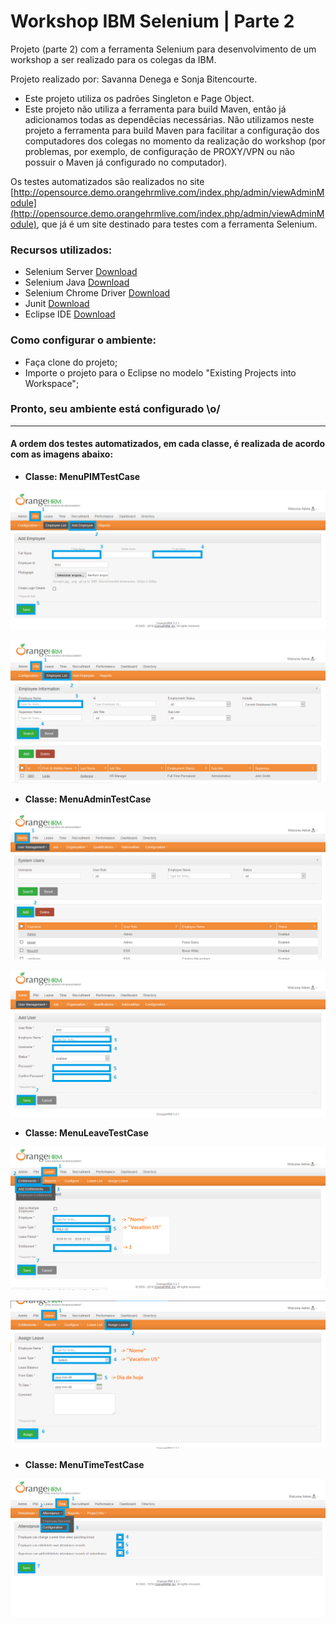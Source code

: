 # Workshop IBM Selenium | Parte 2

Projeto (parte 2) com a ferramenta Selenium para desenvolvimento de um workshop a ser realizado para os colegas da IBM.

Projeto realizado por: Savanna Denega e Sonja Bitencourte.

- Este projeto utiliza os padrões Singleton e Page Object.
- Este projeto não utiliza a ferramenta para build Maven, então já adicionamos todas as dependêcias necessárias. Não utilizamos neste projeto a ferramenta para build Maven para facilitar a configuração dos computadores dos colegas no momento da realização do workshop (por problemas, por exemplo, de configuração de PROXY/VPN ou não possuir o Maven já configurado no computador).

Os testes automatizados são realizados no site [http://opensource.demo.orangehrmlive.com/index.php/admin/viewAdminModule](http://opensource.demo.orangehrmlive.com/index.php/admin/viewAdminModule), que já é um site destinado para testes com a ferramenta Selenium.

### Recursos utilizados:

- Selenium Server [Download](https://www.seleniumhq.org/download/)
- Selenium Java [Download](https://www.seleniumhq.org/download/)
- Selenium Chrome Driver [Download](https://sites.google.com/a/chromium.org/chromedriver/downloads)
- Junit [Download](https://junit.org/junit4/)
- Eclipse IDE [Download](http://www.eclipse.org/downloads/)

### Como configurar o ambiente:

- Faça clone do projeto;
- Importe o projeto para o Eclipse no modelo "Existing Projects into Workspace";

### Pronto, seu ambiente está configurado \o/

-----------------------------------------------------------------------------------------------------

#### A ordem dos testes automatizados, em cada classe, é realizada de acordo com as imagens abaixo:


- **Classe: MenuPIMTestCase**

![order-tests-project2-1](readme-images/order-tests-project2-1.png)

![order-tests-project2-2](readme-images/order-tests-project2-2.png)





- **Classe: MenuAdminTestCase**

![order-tests-project2-3.1](readme-images/order-tests-project2-3.1.png)

![order-tests-project2-3.2](readme-images/order-tests-project2-3.2.png)





- **Classe: MenuLeaveTestCase**

![order-tests-project2-4](readme-images/order-tests-project2-4.png)

![order-tests-project2-5](readme-images/order-tests-project2-5.png)





- **Classe: MenuTimeTestCase**

![order-tests-project2-6](readme-images/order-tests-project2-6.png)
